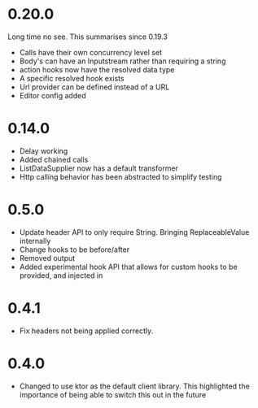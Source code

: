 0.20.0
======
Long time no see. This summarises since 0.19.3

* Calls have their own concurrency level set
* Body's can have an Inputstream rather than requiring a string
* action hooks now have the resolved data type
* A specific resolved hook exists 
* Url provider can be defined instead of a URL
* Editor config added

0.14.0
====

* Delay working
* Added chained calls
* ListDataSupplier now has a default transformer
* Http calling behavior has been abstracted to simplify testing

0.5.0
====

* Update header API to only require String. Bringing ReplaceableValue internally
* Change hooks to be before/after
* Removed output
* Added experimental hook API that allows for custom hooks to be provided, and injected in

0.4.1
=====

* Fix headers not being applied correctly.

0.4.0
====

* Changed to use ktor as the default client library. This highlighted the importance of being able to switch this out in
  the future
